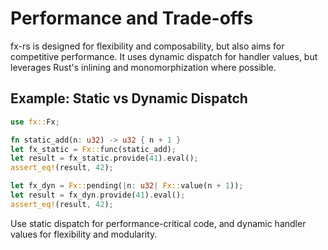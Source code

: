 # Performance and Trade-offs

fx-rs is designed for flexibility and composability, but also aims for competitive performance. It uses dynamic dispatch for handler values, but leverages Rust's inlining and monomorphization where possible.

## Example: Static vs Dynamic Dispatch

```rust
use fx::Fx;

fn static_add(n: u32) -> u32 { n + 1 }
let fx_static = Fx::func(static_add);
let result = fx_static.provide(41).eval();
assert_eq!(result, 42);

let fx_dyn = Fx::pending(|n: u32| Fx::value(n + 1));
let result = fx_dyn.provide(41).eval();
assert_eq!(result, 42);
```

Use static dispatch for performance-critical code, and dynamic handler values for flexibility and modularity.
